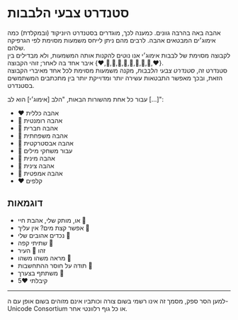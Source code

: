 # סטנדרט צבעי הלבבות

אהבה באה בהרבה גוונים. כמענה לכך, מוגדרים בסטנדרט היוניקוד (ובמקלדת) כמה אימוג׳ים המבטאים אהבה. לרבים מהם ניתן לייחס משמעות מסוימת לפי הגרפיקה שלהם.  
לקבוצה מסוימת של לבבות אימוג׳י אנו נוטים להקנות אותה המשמעות, ולא מבדילים בין איבר אחד בה לאחר; זוהי הקבוצה {⁦❤️⁩,🧡,💛,💚,💙,💜,⁦🤎,🖤,🤍,♥️⁩}.  
סטנדרט זה, *סטנדרט צבעי הלבבות*, מקנה משמעות מסוימת לכל אחד מאיברי הקבוצה הזאת, ובכך מאפשר התבטאות עשירה יותר ומדוייקת יותר בין מתכתבים המשתמשים בסטנדרט.

עבור כל אחת מהשורות הבאות, "הלב [אימוג׳י] הוא לב [...]":
- ⁦❤️⁩ אהבה כללית
- 🧡 אהבה רומנטית
- 💛 אהבה חברית
- 💚 אהבה משפחתית
- 💙 אהבה אבסטרקטית
- 💜 עבור משחקי מילים
- 🤎  אהבה מינית
- 🖤 אהבה צינית
- 🤍 אהבה אמפטית
- ⁦♥️⁩ קלפים

## דוגמאות

- או, מותק שלי, אהבת חיי 🧡
- אפשר קצת מים? אין עליך 💛
- נכדים אהובים שלי 💚
- שתיתי קפה 💙
- זהו 💜 העיר
- מראה משהו משהו 🤎
- תודה על חוסר ההתחשבות 🖤
- משתתף בצערך 🤍
- קיבלתי ⁦♥️⁩5

---

למען הסר ספק, מסמך זה אינו רשמי בשום צורה וכותביו אינם מזוהים בשום אופן עם ה-Unicode Consortium או כל גוף רלוונטי אחר.
